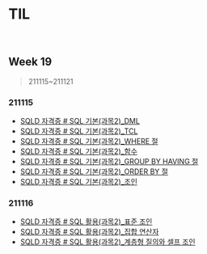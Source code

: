 # TIL

<br>

## Week 19

> 211115~211121



### 211115

* [SQLD 자격증 # SQL 기본(과목2)_DML](https://pythontoomuchinformation.tistory.com/551?category=934577)
* [SQLD 자격증 # SQL 기본(과목2)_TCL](https://pythontoomuchinformation.tistory.com/552?category=934577)
* [SQLD 자격증 # SQL 기본(과목2)_WHERE 절](https://pythontoomuchinformation.tistory.com/553?category=934577)
* [SQLD 자격증 # SQL 기본(과목2)_함수](https://pythontoomuchinformation.tistory.com/554?category=934577)
* [SQLD 자격증 # SQL 기본(과목2)_GROUP BY HAVING 절](https://pythontoomuchinformation.tistory.com/555?category=934577)
* [SQLD 자격증 # SQL 기본(과목2)_ORDER BY 절](https://pythontoomuchinformation.tistory.com/556?category=934577)
* [SQLD 자격증 # SQL 기본(과목2)_조인](https://pythontoomuchinformation.tistory.com/557?category=934577)



### 211116

* [SQLD 자격증 # SQL 활용(과목2)_표준 조인](https://pythontoomuchinformation.tistory.com/558)
* [SQLD 자격증 # SQL 활용(과목2)_집합 연산자](https://pythontoomuchinformation.tistory.com/559)
* [SQLD 자격증 # SQL 활용(과목2)_계층형 질의와 셀프 조인](https://pythontoomuchinformation.tistory.com/560)
